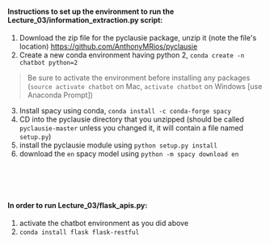 #### Instructions to set up the environment to run the Lecture_03/information_extraction.py script:
1) Download the zip file for the pyclausie package, unzip it (note the file's location) https://github.com/AnthonyMRios/pyclausie
2) Create a new conda environment having python 2, `conda create -n chatbot python=2`
> Be sure to activate the environment before installing any packages (`source activate chatbot` on Mac, `activate chatbot` on Windows [use Anaconda Prompt])

3) Install spacy using conda, `conda install -c conda-forge spacy`
4) CD into the pyclausie directory that you unzipped (should be called `pyclausie-master` unless you changed it, it will contain a file named `setup.py`)
5) install the pyclausie module using `python setup.py install`
6) download the `en` spacy model using `python -m spacy download en`

<br>
<br>
<br>

#### In order to run Lecture_03/flask_apis.py:
1) activate the chatbot environment as you did above
2) `conda install flask flask-restful`